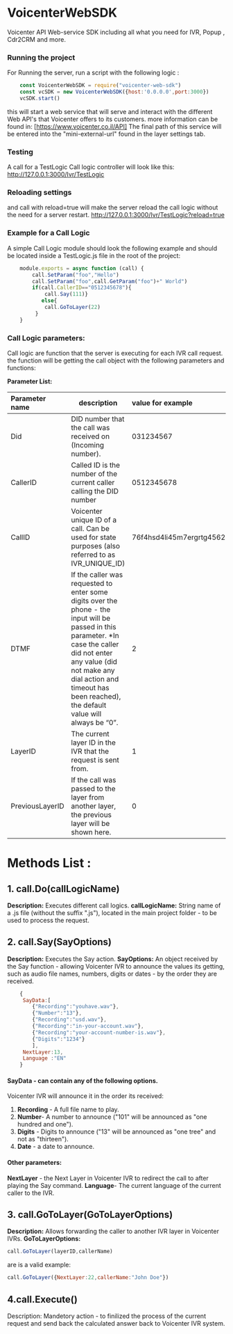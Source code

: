 
# VoicenterWebSDK  
Voicenter API  Web-service SDK  including all what you need for IVR, Popup , Cdr2CRM and more.
### Running the project
For Running the server, run a script with the following logic :
```javascript
    const VoicenterWebSDK = require("voicenter-web-sdk")
    const vcSDK = new VoicenterWebSDK({host:'0.0.0.0',port:3000})
    vcSDK.start()
```
this will start a web service that will serve and interact with the different Web API's that Voicenter offers to its customers. more information can be found in:
[https://www.voicenter.co.il/API]
The final path of this service will be entered into the "mini-external-url" found in the layer settings tab.

### Testing
A call for a TestLogic Call logic controller will look like this:
http://127.0.0.1:3000/Ivr/TestLogic
### Reloading settings
and call with reload=true will  make the server reload the call logic without the need for a server restart. 
http://127.0.0.1:3000/Ivr/TestLogic?reload=true

### Example for a Call Logic
A simple Call Logic module should look the following example and should be located inside a TestLogic.js file in the root of the project:
```javascript
    module.exports = async function (call) {
	    call.SetParam("foo","Hello")
	    call.SetParam("foo",call.GetParam("foo")+" World")
	    if(call.CallerID=="0512345678"){
		    call.Say(111)}
		   else{
		    call.GoToLayer(22)  
	     }
    }
```
### Call Logic parameters:
Call logic are function that the server is executing for each IVR call request.
the function will be getting the call object with the following parameters and functions:

**Parameter List:**

| Parameter name | description   | value for example   
|:--|--|:--|  
| Did | DID number that the call was received on (Incoming number).  |031234567 |  
| CallerID | Called ID is the number of the current caller calling the DID number | 0512345678 |  
| CallID | Voicenter unique ID of a call. Can be used for state purposes (also referred to as IVR_UNIQUE_ID) | 76f4hsd4li45m7ergrtg4562456yt |  
| DTMF | If the caller was requested to enter some digits over the phone - the input will be passed in this parameter. *In case the caller did not enter any value (did not make any dial action and timeout has been reached), the default value will always be “0”. | 2 |  
| LayerID | The current layer ID in the IVR that the request is sent from.  | 1 |  
| PreviousLayerID | If the call was passed to the layer from another layer, the previous layer will be shown here. | 0 |


# **Methods List :**

## 1. call.Do(callLogicName)
**Description:** Executes different call logics. 
**callLogicName:** String name of a .js file (without the suffix ".js"), located in the main project folder - to be used to process the request.
 
## 2. call.Say(SayOptions)
**Description:** Executes the Say action.
**SayOptions:** An object received by the Say function - allowing Voicenter IVR to announce the values its getting, such as audio file names, numbers, digits or dates - by the order they are received.
```javascript
	{
	 SayData:[
	 	{"Recording":"youhave.wav"},
		{"Number":"13"},
		{"Recording":"usd.wav"},
		{"Recording":"in-your-account.wav"},
	 	{"Recording":"your-account-number-is.wav"},
	 	{"Digits":"1234"}
	 	],
	 NextLayer:13,
	 Language :"EN"
	}
```
#### SayData  - can contain any of the following options.
Voicenter IVR will announce it in the order its received:
 1. **Recording** - A full file name to play.  
 2. **Number**- A number to announce ("101" will be announced as "one hundred and one").
 3. **Digits** - Digits to announce ("13" will be announced as "one tree" and not as "thirteen").
 4. **Date** - a date to announce.

#### Other parameters:
**NextLayer** - the Next Layer in Voicenter IVR to redirect the call to after playing the Say command.
**Language**- The current language of the current caller to the IVR.


 
## 3. call.GoToLayer(GoToLayerOptions)
**Description:** Allows forwarding the caller to another IVR layer in Voicenter IVRs.
**GoToLayerOptions:**
```javascript
call.GoToLayer(layerID,callerName)
```
are is a valid example:
```javascript
call.GoToLayer({NextLayer:22,callerName:"John Doe"})
```
## 4.call.Execute()
Description: Mandetory action - to finilized the process of the current request and send back the calculated answer back to Voicenter IVR system.
